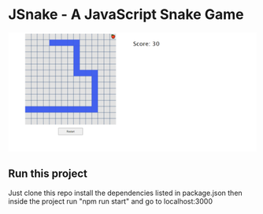 # JSnake - A JavaScript Snake Game

![Snake](/readme_files/images/snake.png)

## Run this project

Just clone this repo install the dependencies listed in package.json then inside the project run "npm run start" and go to localhost:3000
